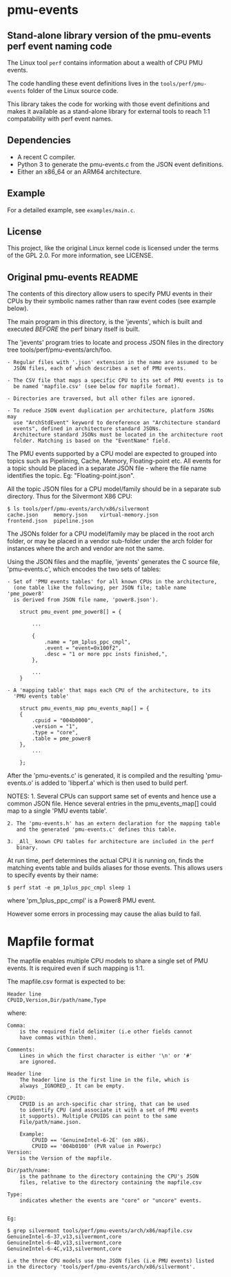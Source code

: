 # pmu-events

## Stand-alone library version of the pmu-events perf event naming code

The Linux tool `perf` contains information about a wealth of
CPU PMU events.

The code handling these event definitions lives in the `tools/perf/pmu-events` folder of 
the Linux source code.

This library takes the code for working with those event definitions
and makes it available as a stand-alone library for external tools to reach 1:1
compatability with perf event names.

## Dependencies

- A recent C compiler.
- Python 3 to generate the pmu-events.c from the JSON event definitions.
- Either an x86_64 or an ARM64 architecture.
## Example

For a detailed example, see `examples/main.c`.

## License

This project, like the original Linux kernel code is licensed under the terms
of the GPL 2.0. For more information, see LICENSE.

## Original pmu-events README

The contents of this directory allow users to specify PMU events in their
CPUs by their symbolic names rather than raw event codes (see example below).

The main program in this directory, is the 'jevents', which is built and
executed _BEFORE_ the perf binary itself is built.

The 'jevents' program tries to locate and process JSON files in the directory
tree tools/perf/pmu-events/arch/foo.

	- Regular files with '.json' extension in the name are assumed to be
	  JSON files, each of which describes a set of PMU events.

	- The CSV file that maps a specific CPU to its set of PMU events is to
	  be named 'mapfile.csv' (see below for mapfile format).

	- Directories are traversed, but all other files are ignored.

	- To reduce JSON event duplication per architecture, platform JSONs may
	  use "ArchStdEvent" keyword to dereference an "Architecture standard
	  events", defined in architecture standard JSONs.
	  Architecture standard JSONs must be located in the architecture root
	  folder. Matching is based on the "EventName" field.

The PMU events supported by a CPU model are expected to grouped into topics
such as Pipelining, Cache, Memory, Floating-point etc. All events for a topic
should be placed in a separate JSON file - where the file name identifies
the topic. Eg: "Floating-point.json".

All the topic JSON files for a CPU model/family should be in a separate
sub directory. Thus for the Silvermont X86 CPU:

	$ ls tools/perf/pmu-events/arch/x86/silvermont
	cache.json     memory.json    virtual-memory.json
	frontend.json  pipeline.json

The JSONs folder for a CPU model/family may be placed in the root arch
folder, or may be placed in a vendor sub-folder under the arch folder
for instances where the arch and vendor are not the same.

Using the JSON files and the mapfile, 'jevents' generates the C source file,
'pmu-events.c', which encodes the two sets of tables:

	- Set of 'PMU events tables' for all known CPUs in the architecture,
	  (one table like the following, per JSON file; table name 'pme_power8'
	  is derived from JSON file name, 'power8.json').

		struct pmu_event pme_power8[] = {

			...

			{
				.name = "pm_1plus_ppc_cmpl",
				.event = "event=0x100f2",
				.desc = "1 or more ppc insts finished,",
			},

			...
		}

	- A 'mapping table' that maps each CPU of the architecture, to its
	  'PMU events table'

		struct pmu_events_map pmu_events_map[] = {
		{
			.cpuid = "004b0000",
			.version = "1",
			.type = "core",
			.table = pme_power8
		},
			...

		};

After the 'pmu-events.c' is generated, it is compiled and the resulting
'pmu-events.o' is added to 'libperf.a' which is then used to build perf.

NOTES:
	1. Several CPUs can support same set of events and hence use a common
	   JSON file. Hence several entries in the pmu_events_map[] could map
	   to a single 'PMU events table'.

	2. The 'pmu-events.h' has an extern declaration for the mapping table
	   and the generated 'pmu-events.c' defines this table.

	3. _All_ known CPU tables for architecture are included in the perf
	   binary.

At run time, perf determines the actual CPU it is running on, finds the
matching events table and builds aliases for those events. This allows
users to specify events by their name:

	$ perf stat -e pm_1plus_ppc_cmpl sleep 1

where 'pm_1plus_ppc_cmpl' is a Power8 PMU event.

However some errors in processing may cause the alias build to fail.

Mapfile format
===============

The mapfile enables multiple CPU models to share a single set of PMU events.
It is required even if such mapping is 1:1.

The mapfile.csv format is expected to be:

	Header line
	CPUID,Version,Dir/path/name,Type

where:

	Comma:
		is the required field delimiter (i.e other fields cannot
		have commas within them).

	Comments:
		Lines in which the first character is either '\n' or '#'
		are ignored.

	Header line
		The header line is the first line in the file, which is
		always _IGNORED_. It can be empty.

	CPUID:
		CPUID is an arch-specific char string, that can be used
		to identify CPU (and associate it with a set of PMU events
		it supports). Multiple CPUIDS can point to the same
		File/path/name.json.

		Example:
			CPUID == 'GenuineIntel-6-2E' (on x86).
			CPUID == '004b0100' (PVR value in Powerpc)
	Version:
		is the Version of the mapfile.

	Dir/path/name:
		is the pathname to the directory containing the CPU's JSON
		files, relative to the directory containing the mapfile.csv

	Type:
		indicates whether the events are "core" or "uncore" events.


	Eg:

	$ grep silvermont tools/perf/pmu-events/arch/x86/mapfile.csv
	GenuineIntel-6-37,v13,silvermont,core
	GenuineIntel-6-4D,v13,silvermont,core
	GenuineIntel-6-4C,v13,silvermont,core

	i.e the three CPU models use the JSON files (i.e PMU events) listed
	in the directory 'tools/perf/pmu-events/arch/x86/silvermont'.
